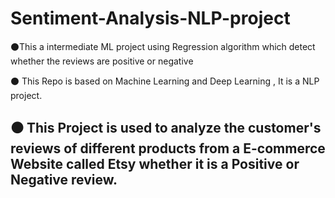 # Sentiment-Analysis-NLP-project
⚫This a intermediate ML project using Regression algorithm which detect whether the reviews are positive or negative

⚫ This Repo is based on Machine Learning and Deep Learning , It is a NLP project.

⚫ This Project is used to analyze the customer's reviews of different products from a E-commerce Website 
called Etsy whether it is a Positive or Negative review.
------------------------------------------------------------------------------------------------------------------
